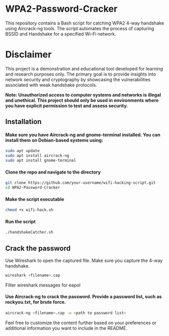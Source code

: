 # WPA2-Password-Cracker


This repository contains a Bash script for catching WPA2 4-way handshake using Aircrack-ng tools. The script automates the process of capturing BSSID and Handshake for a specified Wi-Fi network.


# Disclaimer

This project is a demonstration and educational tool developed for learning and research purposes only. The primary goal is to provide insights into network security and cryptography by showcasing the vulnerabilities associated with weak handshake protocols.


**Note: Unauthorized access to computer systems and networks is illegal and unethical. This project should only be used in environments where you have explicit permission to test and assess security.**


## Installation

#### Make sure you have Aircrack-ng and gnome-terminal installed. You can install them on Debian-based systems using:

```bash
sudo apt update
sudo apt install aircrack-ng
sudo apt install gnome-terminal
```
#### Clone the repo and navigate to the directory
```bash
git clone https://github.com/your-username/wifi-hacking-script.git
cd WPA2-Password-Cracker
```
#### Make the script executable
```bash
chmod +x wifi-hack.sh
```

#### Run the script
```bash
./handshakeCatcher.sh
```

## Crack the password

Use Wireshark to open the captured file. Make sure you capture the 4-way handshake.

```bash
wireshark <filename>.cap
```
Filter wireshark messages for eapol

#### Use Aircrack-ng to crack the password. Provide a password list, such as rockyou.txt, for brute force.

```bash
aircrack-ng <filename>.cap -w <path to password list>
```

Feel free to customize the content further based on your preferences or additional information you want to include in the README.
